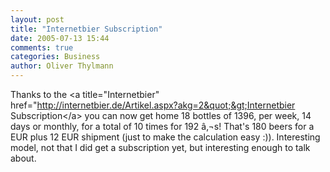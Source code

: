 ```yaml
---
layout: post
title: "Internetbier Subscription"
date: 2005-07-13 15:44
comments: true
categories: Business
author: Oliver Thylmann
---
```



Thanks to the &lt;a title=&quot;Internetbier&quot; href=&quot;http://internetbier.de/Artikel.aspx?akg=2&quot;&gt;Internetbier Subscription&lt;/a&gt; you can now get home 18 bottles of 1396, per week, 14 days or monthly, for a total of 10 times for 192 â‚¬s! That's 180 beers for a EUR plus 12 EUR shipment (just to make the calculation easy :)). Interesting model, not that I did get a subscription yet, but interesting enough to talk about.

